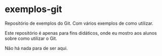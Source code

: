 # exemplos-git
Repositório de exemplos do Git. Com vários exemplos de como utilizar.

Este repositório é apenas para fins didáticos, onde eu mostro aos alunos sobre como utilizar o Git.

Não há nada para de ser aqui.
